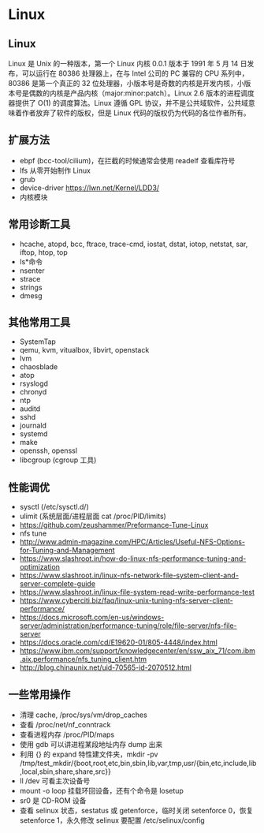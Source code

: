 # Linux

## Linux
Linux 是 Unix 的一种版本，第一个 Linux 内核 0.0.1 版本于 1991 年 5 月 14 日发布，可以运行在 80386 处理器上，在与 Intel 公司的 PC 兼容的 CPU 系列中，80386 是第一个真正的 32 位处理器，小版本号是奇数的内核是开发内核，小版本号是偶数的内核是产品内核（major:minor:patch）。Linux 2.6 版本的进程调度器提供了 O(1) 的调度算法。Linux 遵循 GPL 协议，并不是公共域软件，公共域意味着作者放弃了软件的版权，但是 Linux 代码的版权仍为代码的各位作者所有。

## 扩展方法
- ebpf (bcc-tool/cilium)，在拦截的时候通常会使用  readelf  查看库符号
- lfs 从零开始制作 Linux
- grub
- device-driver https://lwn.net/Kernel/LDD3/
- 内核模块

## 常用诊断工具
- hcache, atopd, bcc, ftrace, trace-cmd, iostat, dstat, iotop, netstat, sar, iftop, htop, top
- ls*命令
- nsenter
- strace
- strings
- dmesg

## 其他常用工具
- SystemTap
- qemu, kvm, vitualbox, libvirt, openstack
- lvm
- chaosblade
- atop
- rsyslogd
- chronyd
- ntp
- auditd
- sshd
- journald
- systemd
- make
- openssh, openssl
- libcgroup (cgroup 工具)

## 性能调优
- sysctl (/etc/sysctl.d/)
- ulimit (系统层面/进程层面 cat /proc/PID/limits)
- https://github.com/zeushammer/Preformance-Tune-Linux
- nfs tune
- http://www.admin-magazine.com/HPC/Articles/Useful-NFS-Options-for-Tuning-and-Management
- https://www.slashroot.in/how-do-linux-nfs-performance-tuning-and-optimization
- https://www.slashroot.in/linux-nfs-network-file-system-client-and-server-complete-guide
- https://www.slashroot.in/linux-file-system-read-write-performance-test
- https://www.cyberciti.biz/faq/linux-unix-tuning-nfs-server-client-performance/
- https://docs.microsoft.com/en-us/windows-server/administration/performance-tuning/role/file-server/nfs-file-server
- https://docs.oracle.com/cd/E19620-01/805-4448/index.html
- https://www.ibm.com/support/knowledgecenter/en/ssw_aix_71/com.ibm.aix.performance/nfs_tuning_client.htm
- http://blog.chinaunix.net/uid-70565-id-2070512.html

## 一些常用操作
- 清理 cache, /proc/sys/vm/drop_caches
- 查看 /proc/net/nf_conntrack
- 查看进程内存 /proc/PID/maps
- 使用 gdb 可以讲进程某段地址内存 dump 出来 
- 利用 {} 的 expand 特性建文件夹，mkdir -pv /tmp/test_mkdir/{boot,root,etc,bin,sbin,lib,var,tmp,usr/{bin,etc,include,lib,local,sbin,share,share,src}}
- ll /dev 可看主次设备号
- mount -o loop 挂载环回设备，还有个命令是 losetup
- sr0 是 CD-ROM 设备
- 查看 selinux 状态，sestatus 或 getenforce，临时关闭 setenforce 0，恢复 setenforce 1，永久修改 selinux 要配置 /etc/selinux/config
